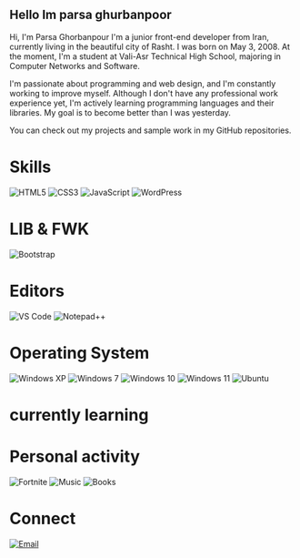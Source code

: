 ## Hello Im parsa ghurbanpoor

Hi, I'm Parsa Ghorbanpour I'm a junior front-end developer from Iran, currently living in the beautiful city of Rasht. I was born on May 3, 2008. At the moment, I'm a student at Vali-Asr Technical High School, majoring in Computer Networks and Software.

I'm passionate about programming and web design, and I'm constantly working to improve myself. Although I don't have any professional work experience yet, I'm actively learning programming languages and their libraries. My goal is to become better than I was yesterday.

You can check out my projects and sample work in my GitHub repositories.

# Skills
![HTML5](https://img.shields.io/badge/HTML5-E34F26?style=for-the-badge&logo=html5&logoColor=white) ![CSS3](https://img.shields.io/badge/CSS3-1572B6?style=for-the-badge&logo=css3&logoColor=white) ![JavaScript](https://img.shields.io/badge/JavaScript-F7DF1E?style=for-the-badge&logo=javascript&logoColor=black) ![WordPress](https://img.shields.io/badge/WordPress-21759B?style=for-the-badge&logo=wordpress&logoColor=white)

# LIB & FWK
![Bootstrap](https://img.shields.io/badge/Bootstrap-7952B3?style=for-the-badge&logo=bootstrap&logoColor=white)
# Editors
![VS Code](https://img.shields.io/badge/VS_Code-007ACC?style=for-the-badge&logo=visual-studio-code&logoColor=white)  ![Notepad++](https://img.shields.io/badge/Notepad++-90E59A?style=for-the-badge&logo=notepadplusplus&logoColor=black)
# Operating System
![Windows XP](https://img.shields.io/badge/Windows_XP-003399?style=for-the-badge&logo=windowsxp&logoColor=white) ![Windows 7](https://img.shields.io/badge/Windows_7-00adef?style=for-the-badge&logo=windows&logoColor=white) ![Windows 10](https://img.shields.io/badge/Windows_10-0078D6?style=for-the-badge&logo=windows&logoColor=white) ![Windows 11](https://img.shields.io/badge/Windows_11-00ADEF?style=for-the-badge&logo=windows11&logoColor=white) ![Ubuntu](https://img.shields.io/badge/Ubuntu-E95420?style=for-the-badge&logo=ubuntu&logoColor=white)
# currently learning

# Personal activity
![Fortnite](https://img.shields.io/badge/Fortnite-9146FF?style=for-the-badge&logo=fortnite&logoColor=white) ![Music](https://img.shields.io/badge/Music-1DB954?style=for-the-badge&logo=spotify&logoColor=white) ![Books](https://img.shields.io/badge/Books-964B00?style=for-the-badge&logo=bookstack&logoColor=white)

# Connect
[![Email](https://img.shields.io/badge/Email-parsagurbanpoor@gmail.com-0078D4?style=for-the-badge&logo=gmail&logoColor=white)](mailto:parsagurbanpoor@gmail.com) 
